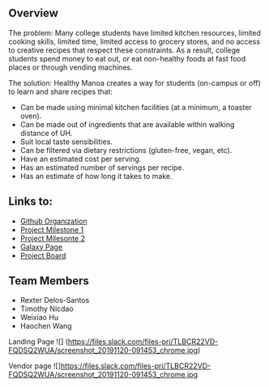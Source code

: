 ## Overview

The problem: Many college students have limited kitchen resources, limited cooking skills, limited time, limited access to grocery stores, and no access to creative recipes that respect these constraints. As a result, college students spend money to eat out, or eat non-healthy foods at fast food places or through vending machines.

The solution: Healthy Manoa creates a way for students (on-campus or off) to learn and share recipes that:
* Can be made using minimal kitchen facilities (at a minimum, a toaster oven).
* Can be made out of ingredients that are available within walking distance of UH.
* Suit local taste sensibilities.
* Can be filtered via dietary restrictions (gluten-free, vegan, etc).
* Have an estimated cost per serving.
* Has an estimated number of servings per recipe.
* Has an estimate of how long it takes to make.

## Links to:
- [Github Organization](https://github.com/healthy-manoa)
- [Project Milestone 1](https://github.com/healthy-manoa/project/projects/1)
- [Project Milesonte 2](https://github.com/healthy-manoa/project/projects/2)
- [Galaxy Page](https://healthymanoa.meteorapp.com)
- [Project Board](https://github.com/healthy-manoa/project)

## Team Members
* Rexter Delos-Santos
* Timothy Nicdao
* Weixiao Hu
* Haochen Wang

Landing Page
![] (https://files.slack.com/files-pri/TLBCR22VD-FQDSQ2WUA/screenshot_20191120-091453_chrome.jpg)

Vendor page
![]https://files.slack.com/files-pri/TLBCR22VD-FQDSQ2WUA/screenshot_20191120-091453_chrome.jpg


  



